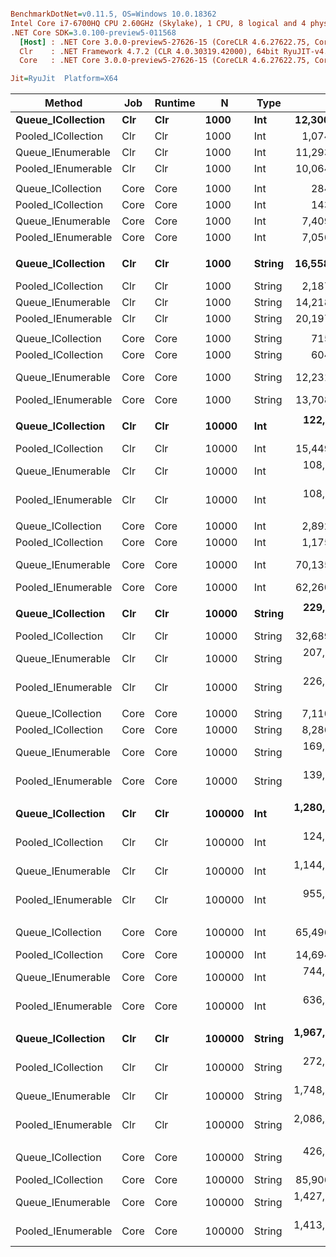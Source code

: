 ``` ini

BenchmarkDotNet=v0.11.5, OS=Windows 10.0.18362
Intel Core i7-6700HQ CPU 2.60GHz (Skylake), 1 CPU, 8 logical and 4 physical cores
.NET Core SDK=3.0.100-preview5-011568
  [Host] : .NET Core 3.0.0-preview5-27626-15 (CoreCLR 4.6.27622.75, CoreFX 4.700.19.22408), 64bit RyuJIT
  Clr    : .NET Framework 4.7.2 (CLR 4.0.30319.42000), 64bit RyuJIT-v4.8.3801.0
  Core   : .NET Core 3.0.0-preview5-27626-15 (CoreCLR 4.6.27622.75, CoreFX 4.700.19.22408), 64bit RyuJIT

Jit=RyuJit  Platform=X64  

```
|             Method |  Job | Runtime |      N |   Type |           Mean |         Error |        StdDev | Ratio | RatioSD |       Gen 0 |       Gen 1 |       Gen 2 |     Allocated |
|------------------- |----- |-------- |------- |------- |---------------:|--------------:|--------------:|------:|--------:|------------:|------------:|------------:|--------------:|
|  **Queue_ICollection** |  **Clr** |     **Clr** |   **1000** |    **Int** |    **12,300.6 us** |     **98.493 us** |     **87.312 us** |  **1.00** |    **0.00** |   **2687.5000** |           **-** |           **-** |    **8306.93 KB** |
| Pooled_ICollection |  Clr |     Clr |   1000 |    Int |     1,074.0 us |      9.587 us |      8.968 us |  0.09 |    0.00 |     19.5313 |           - |           - |      62.69 KB |
|  Queue_IEnumerable |  Clr |     Clr |   1000 |    Int |    11,293.1 us |    114.304 us |    106.920 us |  0.92 |    0.01 |   2687.5000 |           - |           - |    8306.93 KB |
| Pooled_IEnumerable |  Clr |     Clr |   1000 |    Int |    10,064.8 us |    193.018 us |    189.569 us |  0.82 |    0.02 |     46.8750 |           - |           - |     156.75 KB |
|                    |      |         |        |        |                |               |               |       |         |             |             |             |               |
|  Queue_ICollection | Core |    Core |   1000 |    Int |       284.1 us |      5.457 us |      5.104 us |  1.00 |    0.00 |   1294.9219 |           - |           - |    3968.75 KB |
| Pooled_ICollection | Core |    Core |   1000 |    Int |       143.8 us |      2.811 us |      3.655 us |  0.51 |    0.02 |     20.2637 |           - |           - |       62.5 KB |
|  Queue_IEnumerable | Core |    Core |   1000 |    Int |     7,409.9 us |    113.518 us |    106.185 us | 26.09 |    0.61 |   2695.3125 |           - |           - |    8273.44 KB |
| Pooled_IEnumerable | Core |    Core |   1000 |    Int |     7,056.7 us |    136.621 us |    127.795 us | 24.84 |    0.59 |     46.8750 |           - |           - |     156.25 KB |
|                    |      |         |        |        |                |               |               |       |         |             |             |             |               |
|  **Queue_ICollection** |  **Clr** |     **Clr** |   **1000** | **String** |    **16,558.7 us** |    **325.096 us** |    **319.287 us** |  **1.00** |    **0.00** |   **5281.2500** |           **-** |           **-** |   **16320.72 KB** |
| Pooled_ICollection |  Clr |     Clr |   1000 | String |     2,187.8 us |     43.258 us |     42.485 us |  0.13 |    0.00 |     19.5313 |           - |           - |      62.69 KB |
|  Queue_IEnumerable |  Clr |     Clr |   1000 | String |    14,218.6 us |    238.048 us |    222.670 us |  0.86 |    0.02 |   5296.8750 |           - |           - |    16334.4 KB |
| Pooled_IEnumerable |  Clr |     Clr |   1000 | String |    20,197.1 us |    342.805 us |    320.660 us |  1.22 |    0.04 |     31.2500 |           - |           - |     164.75 KB |
|                    |      |         |        |        |                |               |               |       |         |             |             |             |               |
|  Queue_ICollection | Core |    Core |   1000 | String |       715.1 us |     14.189 us |     17.425 us |  1.00 |    0.00 |   2570.3125 |           - |           - |       7875 KB |
| Pooled_ICollection | Core |    Core |   1000 | String |       604.5 us |     10.801 us |     10.103 us |  0.85 |    0.03 |     19.5313 |           - |           - |       62.5 KB |
|  Queue_IEnumerable | Core |    Core |   1000 | String |    12,231.0 us |    134.757 us |    126.052 us | 17.18 |    0.42 |   5296.8750 |           - |           - |   16265.63 KB |
| Pooled_IEnumerable | Core |    Core |   1000 | String |    13,708.3 us |    230.223 us |    215.351 us | 19.26 |    0.60 |     46.8750 |           - |           - |     164.06 KB |
|                    |      |         |        |        |                |               |               |       |         |             |             |             |               |
|  **Queue_ICollection** |  **Clr** |     **Clr** |  **10000** |    **Int** |   **122,576.1 us** |  **1,546.081 us** |  **1,446.205 us** |  **1.00** |    **0.00** |  **41600.0000** |           **-** |           **-** |   **128521.9 KB** |
| Pooled_ICollection |  Clr |     Clr |  10000 |    Int |    15,449.4 us |    265.111 us |    247.985 us |  0.13 |    0.00 |     15.6250 |           - |           - |      62.75 KB |
|  Queue_IEnumerable |  Clr |     Clr |  10000 |    Int |   108,778.9 us |  1,949.750 us |  1,823.797 us |  0.89 |    0.02 |  41600.0000 |           - |           - |   128521.9 KB |
| Pooled_IEnumerable |  Clr |     Clr |  10000 |    Int |   108,852.3 us |  1,667.115 us |  1,559.420 us |  0.89 |    0.01 |           - |           - |           - |      156.8 KB |
|                    |      |         |        |        |                |               |               |       |         |             |             |             |               |
|  Queue_ICollection | Core |    Core |  10000 |    Int |     2,892.1 us |     48.581 us |     43.066 us |  1.00 |    0.00 |  12656.2500 |           - |           - |      39125 KB |
| Pooled_ICollection | Core |    Core |  10000 |    Int |     1,175.0 us |     19.415 us |     18.160 us |  0.41 |    0.01 |     19.5313 |           - |           - |       62.5 KB |
|  Queue_IEnumerable | Core |    Core |  10000 |    Int |    70,135.4 us |    858.401 us |    802.949 us | 24.25 |    0.57 |  41625.0000 |           - |           - |  128367.19 KB |
| Pooled_IEnumerable | Core |    Core |  10000 |    Int |    62,260.3 us |    619.748 us |    579.713 us | 21.51 |    0.36 |           - |           - |           - |     156.25 KB |
|                    |      |         |        |        |                |               |               |       |         |             |             |             |               |
|  **Queue_ICollection** |  **Clr** |     **Clr** |  **10000** | **String** |   **229,113.9 us** |  **2,450.224 us** |  **2,291.942 us** |  **1.00** |    **0.00** |  **41333.3333** |  **41333.3333** |  **41333.3333** |  **256544.27 KB** |
| Pooled_ICollection |  Clr |     Clr |  10000 | String |    32,689.2 us |    436.659 us |    408.451 us |  0.14 |    0.00 |           - |           - |           - |         63 KB |
|  Queue_IEnumerable |  Clr |     Clr |  10000 | String |   207,814.8 us |  3,548.990 us |  3,319.727 us |  0.91 |    0.01 |  41333.3333 |  41333.3333 |  41333.3333 |  256544.27 KB |
| Pooled_IEnumerable |  Clr |     Clr |  10000 | String |   226,178.1 us |  1,910.402 us |  1,786.991 us |  0.99 |    0.01 |           - |           - |           - |     165.33 KB |
|                    |      |         |        |        |                |               |               |       |         |             |             |             |               |
|  Queue_ICollection | Core |    Core |  10000 | String |     7,110.8 us |     86.468 us |     80.883 us |  1.00 |    0.00 |  24992.1875 |           - |           - |    78187.5 KB |
| Pooled_ICollection | Core |    Core |  10000 | String |     8,286.6 us |    165.648 us |    162.689 us |  1.16 |    0.02 |     15.6250 |           - |           - |       62.5 KB |
|  Queue_IEnumerable | Core |    Core |  10000 | String |   169,872.0 us |  3,207.603 us |  3,293.972 us | 23.87 |    0.53 |  41333.3333 |  41333.3333 |  41333.3333 |  256359.38 KB |
| Pooled_IEnumerable | Core |    Core |  10000 | String |   139,045.0 us |  2,761.330 us |  2,582.950 us | 19.56 |    0.44 |           - |           - |           - |     164.06 KB |
|                    |      |         |        |        |                |               |               |       |         |             |             |             |               |
|  **Queue_ICollection** |  **Clr** |     **Clr** | **100000** |    **Int** | **1,280,781.0 us** |  **6,526.848 us** |  **6,105.218 us** |  **1.00** |    **0.00** | **207000.0000** | **167000.0000** | **165000.0000** | **1027758.86 KB** |
| Pooled_ICollection |  Clr |     Clr | 100000 |    Int |   124,897.5 us |  1,353.424 us |  1,265.994 us |  0.10 |    0.00 |           - |           - |           - |         64 KB |
|  Queue_IEnumerable |  Clr |     Clr | 100000 |    Int | 1,144,557.9 us |  3,255.949 us |  2,718.865 us |  0.89 |    0.00 | 199000.0000 | 159000.0000 | 157000.0000 | 1027039.57 KB |
| Pooled_IEnumerable |  Clr |     Clr | 100000 |    Int |   955,008.2 us |  4,469.525 us |  3,732.256 us |  0.75 |    0.01 |           - |           - |           - |        160 KB |
|                    |      |         |        |        |                |               |               |       |         |             |             |             |               |
|  Queue_ICollection | Core |    Core | 100000 |    Int |    65,496.1 us |  1,049.399 us |    981.609 us |  1.00 |    0.00 |  23750.0000 |  23750.0000 |  23750.0000 |  390855.54 KB |
| Pooled_ICollection | Core |    Core | 100000 |    Int |    14,694.3 us |    290.058 us |    377.157 us |  0.23 |    0.01 |     15.6250 |           - |           - |       62.5 KB |
|  Queue_IEnumerable | Core |    Core | 100000 |    Int |   744,531.5 us |  8,530.815 us |  7,979.730 us | 11.37 |    0.17 | 192000.0000 | 153000.0000 | 150000.0000 | 1025323.98 KB |
| Pooled_IEnumerable | Core |    Core | 100000 |    Int |   636,483.9 us |  5,816.555 us |  5,440.810 us |  9.72 |    0.17 |           - |           - |           - |     156.25 KB |
|                    |      |         |        |        |                |               |               |       |         |             |             |             |               |
|  **Queue_ICollection** |  **Clr** |     **Clr** | **100000** | **String** | **1,967,578.3 us** | **16,723.900 us** | **14,825.301 us** |  **1.00** |    **0.00** | **300000.0000** | **262000.0000** | **258000.0000** | **2051633.25 KB** |
| Pooled_ICollection |  Clr |     Clr | 100000 | String |   272,364.3 us |  3,174.249 us |  2,969.195 us |  0.14 |    0.00 |           - |           - |           - |         64 KB |
|  Queue_IEnumerable |  Clr |     Clr | 100000 | String | 1,748,578.7 us | 11,539.916 us | 10,794.445 us |  0.89 |    0.01 | 293000.0000 | 254000.0000 | 251000.0000 | 2051585.25 KB |
| Pooled_IEnumerable |  Clr |     Clr | 100000 | String | 2,086,378.5 us | 13,454.845 us | 11,927.369 us |  1.06 |    0.01 |           - |           - |           - |        168 KB |
|                    |      |         |        |        |                |               |               |       |         |             |             |             |               |
|  Queue_ICollection | Core |    Core | 100000 | String |   426,523.9 us |  8,462.458 us | 22,144.777 us |  1.00 |    0.00 |  31000.0000 |  31000.0000 |  31000.0000 |  781444.31 KB |
| Pooled_ICollection | Core |    Core | 100000 | String |    85,906.0 us |    975.721 us |    912.690 us |  0.21 |    0.02 |           - |           - |           - |       62.5 KB |
|  Queue_IEnumerable | Core |    Core | 100000 | String | 1,427,234.4 us | 10,566.744 us |  9,884.139 us |  3.50 |    0.35 | 271000.0000 | 232000.0000 | 228000.0000 | 2049905.63 KB |
| Pooled_IEnumerable | Core |    Core | 100000 | String | 1,413,649.1 us |  7,195.798 us |  6,730.954 us |  3.47 |    0.35 |           - |           - |           - |     164.06 KB |
